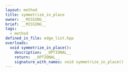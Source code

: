```yaml
---
layout: method
title: symmetrize_in_place
owner: __MISSING__
brief: __MISSING__
tags:
  - method
defined_in_file: edge_list.hpp
overloads:
  void symmetrize_in_place():
    description: __OPTIONAL__
    return: __OPTIONAL__
    signature_with_names: void symmetrize_in_place()
---
```

